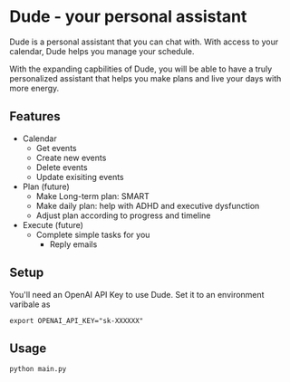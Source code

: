 # Dude - your personal assistant
Dude is a personal assistant that you can chat with. With access to your calendar, Dude helps you manage your schedule. 

With the expanding capbilities of Dude, you will be able to have a truly personalized assistant that helps you make plans and live your days with more energy.

## Features

- Calendar
  - Get events
  - Create new events
  - Delete events
  - Update exisiting events
- Plan (future)
  - Make Long-term plan: SMART
  - Make daily plan: help with ADHD and executive dysfunction
  - Adjust plan according to progress and timeline
- Execute (future)
  - Complete simple tasks for you
    - Reply emails

## Setup

You'll need an OpenAI API Key to use Dude. Set it to an environment varibale as

```
export OPENAI_API_KEY="sk-XXXXXX"
```

## Usage

```
python main.py
```
